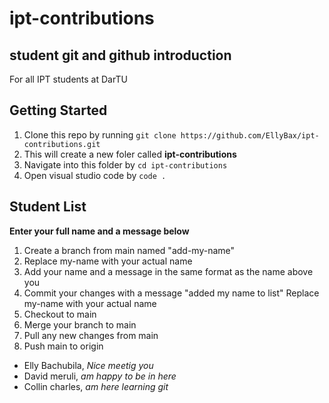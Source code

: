 # ipt-contributions

## student git and github introduction

For all IPT students at DarTU

## Getting Started

1. Clone this repo by running ```git clone https://github.com/EllyBax/ipt-contributions.git```
2. This will create a new foler called **ipt-contributions**
3. Navigate into this folder by ```cd ipt-contributions```
4. Open visual studio code by ```code .```

## Student List

**Enter your full name and a message below**

1. Create a branch from main named "add-my-name"
2. Replace my-name with your actual name
3. Add your name and a message in the same format as the name above you
4. Commit your changes with a message "added my name to list" Replace my-name with your actual name
5. Checkout to main
6. Merge your branch to main
7. Pull any new changes from main
8. Push main to origin

- Elly Bachubila, _Nice meetig you_
- David meruli, _am happy to be in here_
- Collin charles, _am here learning git_